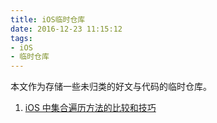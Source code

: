 ```yaml
---
title: iOS临时仓库
date: 2016-12-23 11:15:12
tags:
- iOS
- 临时仓库
---
```


本文作为存储一些未归类的好文与代码的临时仓库。

1. [iOS 中集合遍历方法的比较和技巧](http://blog.sunnyxx.com/2014/04/30/ios_iterator/)


